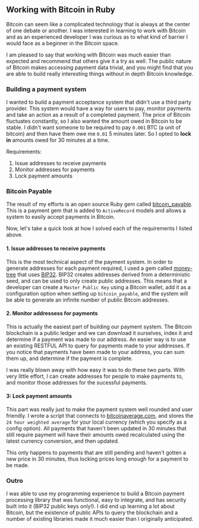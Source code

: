 ## Working with Bitcoin in Ruby

Bitcoin can seem like a complicated technology that is always at the center of one debate or another.
I was interested in learning to work with Bitcoin and as an experienced developer I was curious as to what kind of barrier I would face as a beginner in the Bitcoin space.

I am pleased to say that working with Bitcoin was much easier than expected and recommend that others give it a try as well.
The public nature of Bitcoin makes accessing payment data trivial, and you might find that you are able to build really interesting things without in depth Bitcoin knowledge.

### Building a payment system

I wanted to build a payment acceptance system that didn't use a third party provider.
This system would have a way for users to pay, monitor payments and take an action as a result of a completed payment.
The price of Bitcoin fluctuates constantly, so I also wanted the amount owed in Bitcoin to be stable.
I didn't want someone to be required to pay `0.001` BTC (a unit of bitcoin) and then have them owe me `0.01` 5 minutes later.  So I opted to **lock in** amounts owed for 30 minutes at a time.

Requirements:

1. Issue addresses to receive payments
2. Monitor addresses for payments
3. Lock payment amounts

### Bitcoin Payable

The result of my efforts is an open source Ruby gem called [bitcoin_payable](https://github.com/Sailias/bitcoin_payable).
This is a payment gem that is added to `ActiveRecord` models and allows a system to easily accept payments in Bitcoin.

Now, let's take a quick look at how I solved each of the requirements I listed above.

#### 1. Issue addresses to receive payments

This is the most technical aspect of the payment system.
In order to generate addresses for each payment required, I used a gem called [money-tree](https://github.com/GemHQ/money-tree) that uses [BIP32](https://github.com/bitcoin/bips/blob/master/bip-0032.mediawiki).
BIP32 creates addresses derived from a deterministic seed, and can be used to only create public addresses.
This means that a developer can create a `Master Public Key` using a Bitcoin wallet, add it as a configuration option when setting up `bitcoin_payable`, and the system will be able to generate an infinite number of public Bitcoin addresses.

#### 2. Monitor addressess for payments

This is actually the easiest part of building our payment system.  The Bitcoin blockchain is a public ledger and we can download it ourselves, index it and determine if a payment was made to our address.
An easier way is to use an existing RESTFUL API to query for payments made to your addresses.  If you notice that payments have been made to your address, you can sum them up, and determine if the payment is complete.

I was really blown away with how easy it was to do these two parts.  With very little effort, I can create addresses for people to make payments to, and monitor those addresses for the sucessful payments.

#### 3: Lock payment amounts 

This part was really just to make the payment system well rounded and user friendly.
I wrote a script that connects to [bitcoinaverage.com](https://api.bitcoinaverage.com), and stores the `24 hour weighted average` for your local currency (which you specify as a config option).
All payments that haven't been updated in 30 minutes that still require payment will have their amounts owed recalculated using the latest currency conversion, and then updated.

This only happens to payments that are still pending and haven't gotten a new price in 30 minutes, thus locking prices long enough for a payment to be made.

### Outro

I was able to use my programming experience to build a Bitcoin payment processing library that was functional, easy to integrate, and has security built into it (BIP32 public keys only!).
I did end up learning a lot about Bitcoin, but the existence of public APIs to query the blockchain and a number of existing libraries made it much easier than I originally anticipated.

